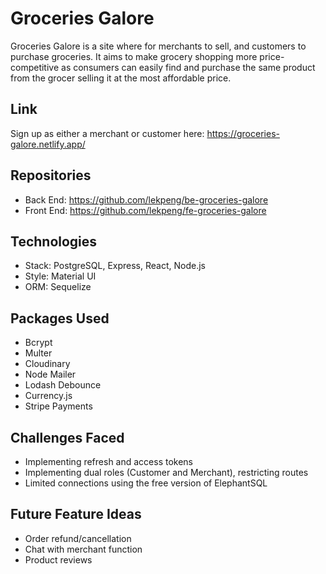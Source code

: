 # Groceries Galore

Groceries Galore is a site where for merchants to sell, and customers to purchase groceries. It aims to make grocery shopping more price-competitive as consumers can easily find and purchase the same product from the grocer selling it at the most affordable price.

## Link

Sign up as either a merchant or customer here: https://groceries-galore.netlify.app/

## Repositories
- Back End: https://github.com/lekpeng/be-groceries-galore
- Front End: https://github.com/lekpeng/fe-groceries-galore



## Technologies
- Stack: PostgreSQL, Express, React, Node.js
- Style: Material UI
- ORM: Sequelize


## Packages Used
- Bcrypt
- Multer
- Cloudinary
- Node Mailer
- Lodash Debounce
- Currency.js
- Stripe Payments


## Challenges Faced
- Implementing refresh and access tokens
- Implementing dual roles (Customer and Merchant), restricting routes
- Limited connections using the free version of ElephantSQL


## Future Feature Ideas
- Order refund/cancellation
- Chat with merchant function
- Product reviews
